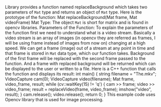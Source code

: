 Library provides a function named replaceBackground which takes two parameters of `Mat` type and returns an object of `Mat` type. Here is the prototype of the function:
	Mat replaceBackground(Mat frame, Mat videoFrame)
Mat Type:
	The object `Mat` is short for matrix and is found in opencv libraries. 
Parameters of the Function:
	To explain the parameters of the function first we need to understand what is a video stream. Basically a video stream is an array of images (in opencv they are referred as frames, I will be using frame instead of images from now on) changing at a high speed. We can get a frame (image) out of a stream at any point in time and that frame is stored in `Mat` data type, which our function takes. Background of the first frame will be replaced with the second frame passed to the function. And a frame with replaced background will be returned which can be displayed to the user or written to a file.
Here is a C++ function that calls the function and displays its result:
int main()
{
   string filename = "The.mkv";
   VideoCapture cam(0);
   VideoCapture video(filename);
   Mat frame, video_frame, result;
   while (cv::waitKey(15) != 'q')
   {
       cam >> frame;
       video >> video_frame;
       result = replaceVideo(frame, video_frame);
       imshow("video", result);
   }
   cam.release();
   video.release();
   return 0;
}
This example code uses Opencv library that is used for image processing.
